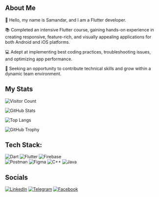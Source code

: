 


## About Me

👋 Hello, my name is Samandar, and I am a Flutter developer.

📚 Completed an intensive Flutter course, gaining hands-on experience in creating responsive, feature-rich, and visually appealing applications for both Android and iOS platforms.

💻 Adept at implementing best coding practices, troubleshooting issues, and optimizing app performance.

🚀 Seeking an opportunity to contribute technical skills and grow within a dynamic team environment.

## My Stats



![Visitor Count](https://visitor-badge.laobi.icu/badge?page_id=samandarsharifjonov.samandarsharifjonov)


![GitHub Stats](https://github-readme-stats.vercel.app/api?username=samandarsharifjonov&show_icons=true&theme=radical)

![Top Langs](https://github-readme-stats.vercel.app/api/top-langs/?username=samandarsharifjonov&layout=compact&theme=radical)

![GitHub Trophy](https://github-profile-trophy.vercel.app/?username=samandarsharifjonov&theme=onedark)

## Tech Stack: 
![Dart](https://img.shields.io/badge/Dart-0175C2?style=for-the-badge&logo=dart&logoColor=white)  ![Flutter](https://img.shields.io/badge/Flutter-02569B?style=for-the-badge&logo=flutter&logoColor=white)  ![Firebase](https://img.shields.io/badge/Firebase-FFCA28?style=for-the-badge&logo=firebase&logoColor=white)  
![Postman](https://img.shields.io/badge/Postman-FF6C37?style=for-the-badge&logo=postman&logoColor=white)  ![Figma](https://img.shields.io/badge/Figma-F24E1E?style=for-the-badge&logo=figma&logoColor=white)  ![C++](https://img.shields.io/badge/C++-00599C?style=for-the-badge&logo=cplusplus&logoColor=white)  ![Java](https://img.shields.io/badge/Java-007396?style=for-the-badge&logo=java&logoColor=white)

## Socials

[![LinkedIn](https://img.shields.io/badge/LinkedIn-0A66C2?style=for-the-badge&logo=linkedin&logoColor=white)](https://www.linkedin.com/in/samandarbeksharifjonov)  [![Telegram](https://img.shields.io/badge/Telegram-26A5E4?style=for-the-badge&logo=telegram&logoColor=white)](https://t.me/samandarbeksharifjonov) [![Facebook](https://img.shields.io/badge/Facebook-1877F2?style=for-the-badge&logo=facebook&logoColor=white)](https://www.facebook.com/sharifjonov.samandar)

















